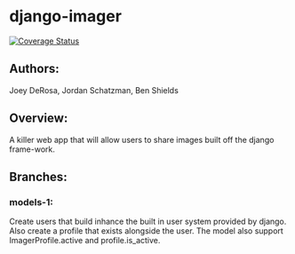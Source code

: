 # django-imager

[![Coverage Status](https://coveralls.io/repos/github/JSchatzman/django-imager/badge.svg?branch=master)](https://coveralls.io/github/JSchatzman/django-imager?branch=master)

## Authors: 
Joey DeRosa, Jordan Schatzman, Ben Shields

## Overview:
A killer web app that will allow users to share images built off the django frame-work.

## Branches:
### models-1:
Create users that build inhance the built in user system provided by django. Also create a profile that exists alongside the user. The model also support ImagerProfile.active and profile.is_active. 
